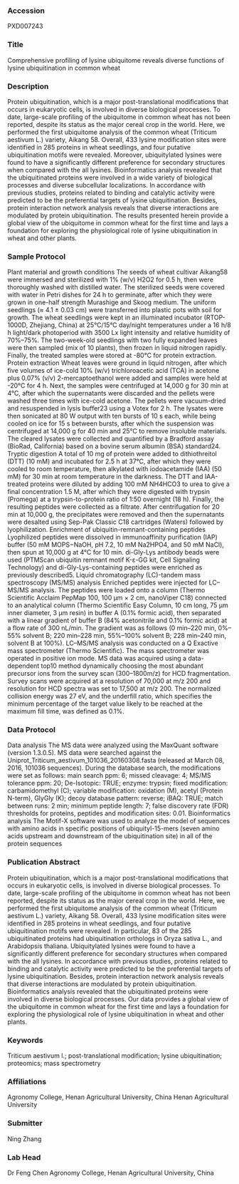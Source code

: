 ### Accession
PXD007243

### Title
Comprehensive profiling of lysine ubiquitome reveals diverse functions of lysine ubiquitination in common wheat

### Description
Protein ubiquitination, which is a major post-translational modifications that occurs in eukaryotic cells, is involved in diverse biological processes. To date, large-scale profiling of the ubiquitome in common wheat has not been reported, despite its status as the major cereal crop in the world. Here, we performed the first ubiquitome analysis of the common wheat (Triticum aestivum L.) variety, Aikang 58. Overall, 433 lysine modification sites were identified in 285 proteins in wheat seedlings, and four putative ubiquitination motifs were revealed. Moreover, ubiquitylated lysines were found to have a significantly different preference for secondary structures when compared with the all lysines. Bioinformatics analysis revealed that the ubiquitinated proteins were involved in a wide variety of biological processes and diverse subcellular localizations. In accordance with previous studies, proteins related to binding and catalytic activity were predicted to be the preferential targets of lysine ubiquitination. Besides, protein interaction network analysis reveals that diverse interactions are modulated by protein ubiquitination. The results presented herein provide a global view of the ubiquitome in common wheat for the first time and lays a foundation for exploring the physiological role of lysine ubiquitination in wheat and other plants.

### Sample Protocol
Plant material and growth conditions The seeds of wheat cultivar Aikang58 were immersed and sterilized with 1% (w/v) H2O2 for 0.5 h, then were thoroughly washed with distilled water. The sterilized seeds were covered with water in Petri dishes for 24 h to germinate, after which they were grown in one-half strength Murashige and Skoog medium. The uniform seedlings (≈ 4.1 ± 0.03 cm) were transferred into plastic pots with soil for growth. The wheat seedlings were kept in an illuminated incubator (RTOP-1000D, Zhejiang, China) at 25°C/15°C day/night temperatures under a 16 h/8 h light/dark photoperiod with 3500 Lx light intensity and relative humidity of 70%–75%. The two-week-old seedlings with two fully expanded leaves were then sampled (mix of 10 plants), then frozen in liquid nitrogen rapidly. Finally, the treated samples were stored at -80°C for protein extraction.  Protein extraction Wheat leaves were ground in liquid nitrogen, after which five volumes of ice-cold 10% (w/v) trichloroacetic acid (TCA) in acetone plus 0.07% (v/v) 2-mercaptoethanol were added and samples were held at -20°C for 4 h. Next, the samples were centrifuged at 14,000 g for 30 min at 4°C, after which the supernatants were discarded and the pellets were washed three times with ice-cold acetone. The pellets were vacuum-dried and resuspended in lysis buffer23 using a Votex for 2 h. The lysates were then sonicated at 80 W output with ten bursts of 10 s each, while being cooled on ice for 15 s between bursts, after which the suspension was centrifuged at 14,000 g for 40 min and 25°C to remove insoluble materials. The cleared lysates were collected and quantified by a Bradford assay (BioRad, California) based on a bovine serum albumin (BSA) standard24.  Tryptic digestion A total of 10 mg of protein were added to dithiothreitol (DTT) (10 mM) and incubated for 2.5 h at 37°C, after which they were cooled to room temperature, then alkylated with iodoacetamide (IAA) (50 mM) for 30 min at room temperature in the darkness. The DTT and IAA-treated proteins were diluted by adding 100 mM NH4HCO3 to urea to give a final concentration 1.5 M, after which they were digested with trypsin (Promega) at a trypsin-to-protein ratio of 1:50 overnight (18 h). Finally, the resulting peptides were collected as a filtrate. After centrifugation for 20 min at 10,000 g, the precipitates were removed and then the supernatants were desalted using Sep-Pak Classic C18 cartridges (Waters) followed by lyophilization.  Enrichment of ubiquitin-remnant-containing peptides Lyophilized peptides were dissolved in immunoaffinity purification (IAP) buffer (50 mM MOPS−NaOH, pH 7.2, 10 mM Na2HPO4, and 50 mM NaCl), then spun at 10,000 g at 4°C for 10 min. di-Gly-Lys antibody beads were used (PTMScan ubiquitin remnant motif K-ε-GG kit, Cell Signaling Technology) and di-Gly-Lys-containing peptides were enriched as previously described5.  Liquid chromatography (LC)-tandem mass spectroscopy (MS/MS) analysis Enriched peptides were injected for LC–MS/MS analysis. The peptides were loaded onto a column (Thermo Scientific Acclaim PepMap 100, 100 μm × 2 cm, nanoViper C18) connected to an analytical column (Thermo Scientific Easy Column, 10 cm long, 75 μm inner diameter, 3 μm resin) in buffer A (0.1% formic acid), then separated with a linear gradient of buffer B (84% acetonitrile and 0.1% formic acid) at a flow rate of 300 nL/min. The gradient was as follows (0 min–220 min, 0%–55% solvent B; 220 min–228 min, 55%–100% solvent B; 228 min–240 min, solvent B at 100%). LC–MS/MS analysis was conducted on a Q Exactive mass spectrometer (Thermo Scientific). The mass spectrometer was operated in positive ion mode. MS data was acquired using a data-dependent top10 method dynamically choosing the most abundant precursor ions from the survey scan (300–1800m/z) for HCD fragmentation. Survey scans were acquired at a resolution of 70,000 at m/z 200 and resolution for HCD spectra was set to 17,500 at m/z 200. The normalized collision energy was 27 eV, and the underfill ratio, which specifies the minimum percentage of the target value likely to be reached at the maximum fill time, was defined as 0.1%.

### Data Protocol
Data analysis The MS data were analyzed using the MaxQuant software (version 1.3.0.5). MS data were searched against the Uniprot_Triticum_aestivum_101036_20160308.fasta (released at March 08, 2016, 101036 sequences). During the database search, the modifications were set as follows: main search ppm: 6; missed cleavage: 4; MS/MS tolerance ppm: 20; De-Isotopic: TRUE; enzyme: trypsin; fixed modification: carbamidomethyl (C); variable modification: oxidation (M), acetyl (Protein N-term), GlyGly (K); decoy database pattern: reverse; iBAQ: TRUE; match between runs: 2 min; minimum peptide length: 7; false discovery rate (FDR) thresholds for proteins, peptides and modification sites: 0.01.  Bioinformatics analysis The Motif-X software was used to analyze the model of sequences with amino acids in specific positions of ubiquityl-15-mers (seven amino acids upstream and downstream of the ubiquitination site) in all of the protein sequences

### Publication Abstract
Protein ubiquitination, which is a major post-translational modifications that occurs in eukaryotic cells, is involved in diverse biological processes. To date, large-scale profiling of the ubiquitome in common wheat has not been reported, despite its status as the major cereal crop in the world. Here, we performed the first ubiquitome analysis of the common wheat (Triticum aestivum L.) variety, Aikang 58. Overall, 433 lysine modification sites were identified in 285 proteins in wheat seedlings, and four putative ubiquitination motifs were revealed. In particular, 83 of the 285 ubiquitinated proteins had ubiquitination orthologs in Oryza sativa L., and Arabidopsis thaliana. Ubiquitylated lysines were found to have a significantly different preference for secondary structures when compared with the all lysines. In accordance with previous studies, proteins related to binding and catalytic activity were predicted to be the preferential targets of lysine ubiquitination. Besides, protein interaction network analysis reveals that diverse interactions are modulated by protein ubiquitination. Bioinformatics analysis revealed that the ubiquitinated proteins were involved in diverse biological processes. Our data provides a global view of the ubiquitome in common wheat for the first time and lays a foundation for exploring the physiological role of lysine ubiquitination in wheat and other plants.

### Keywords
Triticum aestivum l.; post-translational modification; lysine ubiquitination; proteomics; mass spectrometry

### Affiliations
Agronomy College, Henan Agricultural University, China
 Henan Agricultural University

### Submitter
Ning Zhang 

### Lab Head
Dr Feng Chen
Agronomy College, Henan Agricultural University, China


